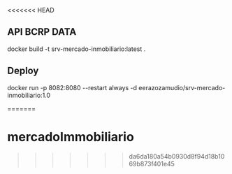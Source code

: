 <<<<<<< HEAD
## API BCRP DATA

docker build -t srv-mercado-inmobiliario:latest .


## Deploy

docker run -p 8082:8080 --restart always -d eerazozamudio/srv-mercado-inmobiliario:1.0

=======
# mercadoImmobiliario
>>>>>>> da6da180a54b0930d8f94d18b1069b873f401e45
